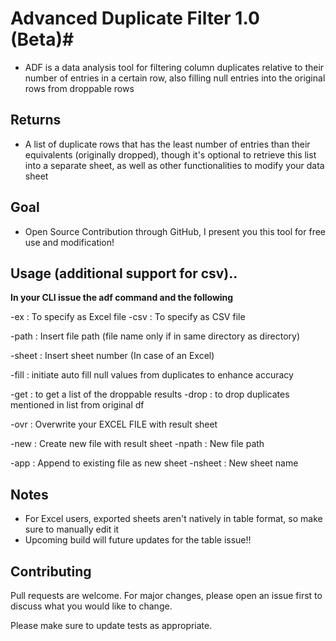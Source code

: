 
# Advanced Duplicate Filter 1.0 (Beta)#

- ADF is a data analysis tool for filtering column duplicates relative to their number of entries in a certain row, also filling null
entries into the original rows from droppable rows


## Returns ##

- A list of duplicate rows that has the least number of entries than their equivalents (originally dropped), though it's
optional to retrieve this list into a separate sheet, as well as other functionalities to modify your data sheet

## Goal ##

- Open Source Contribution through GitHub, I present you this tool for free use and modification!

## Usage (additional support for csv).. ##

**In your CLI issue the adf command and the following**

-ex : To specify as Excel file
-csv : To specify as CSV file

-path : Insert file path (file name only if in same directory as directory)

-sheet : Insert sheet number (In case of an Excel)

-fill : initiate auto fill null values from duplicates to enhance accuracy

-get : to get a list of the droppable results
-drop : to drop duplicates mentioned in list from original df

-ovr : Overwrite your EXCEL FILE with result sheet

-new : Create new file with result sheet
-npath : New file path

-app : Append to existing file as new sheet
-nsheet : New sheet name

## Notes ##

- For Excel users, exported sheets aren't natively in table format, so make sure to manually edit it
- Upcoming build will future updates for the table issue!!

## Contributing ##

Pull requests are welcome. For major changes, please open an issue first
to discuss what you would like to change.

Please make sure to update tests as appropriate.

